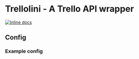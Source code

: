 # Trellolini - A Trello API wrapper
[![Inline docs](http://inch-ci.org/github/OyvindAndersson/trellolini.svg?branch=master)](http://inch-ci.org/github/OyvindAndersson/trellolini)

## Config

### Example config
